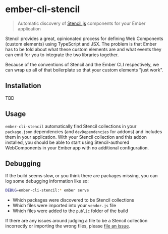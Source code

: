 ember-cli-stencil
=================================================================================

> Automatic discovery of [Stencil.js][stencil] components for your Ember application

Stencil provides a great, opinionated process for defining Web Components
(custom elements) using TypeScript and JSX. The problem is that Ember has to be
told about what these custom elements are and what events they can emit for you
to integrate the two libraries together.

Because of the conventions of Stencil and the Ember CLI respectively, we can wrap
up all of that boilerplate so that your custom elements "just work".

Installation
---------------------------------------------------------------------------------

TBD

Usage
---------------------------------------------------------------------------------

`ember-cli-stencil` automatically find Stencil collections in your `package.json`
dependencies (and `devDependencies` for addons) and includes them in your
application. With your Stencil collection and this addon installed, you should be
able to start using Stencil-authored WebComponents in your Ember app with no
additional configuration.

Debugging
---------------------------------------------------------------------------------

If the build seems slow, or you think there are packages missing, you can log some
debugging information like so:

```bash
DEBUG=ember-cli-stencil:* ember serve
```

* Which packages were discovered to be Stencil collections
* Which files were imported into your `vendor.js` file
* Which files were added to the `public` folder of the build

If there are any issues around judging a file to be a Stencil collection
incorrectly or importing the wrong files, please [file an issue][issues].

[stencil]: https://stenciljs.com/
[issues]: https://github.com/alexlafroscia/ember-cli-stencil/issues
